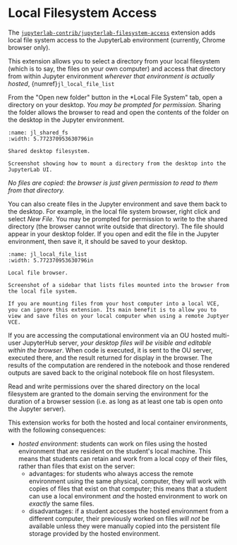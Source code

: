 # Local Filesystem Access

The [`jupyterlab-contrib/jupyterlab-filesystem-access`](https://github.com/jupyterlab-contrib/jupyterlab-filesystem-access) extension adds local file system access to the JupyterLab environment (currently, Chrome browser only).

This extension allows you to select a directory from your local filesystem (which is to say, the files on your own computer) and access that directory from within Jupyter environment *wherever that environment is actually hosted*, {numref}`jl_local_file_list`

From the "Open new folder" button in the *Local File System" tab, open a directory on your desktop. *You may be prompted for permission.* Sharing the folder allows the browser to read and open the contents of the folder on the desktop in the Jupyter environment.

```{figure} md_assets/media/jl_shared_fs.png
:name: jl_shared_fs
:width: 5.772370953630796in

Shared desktop filesystem.

Screenshot showing how to mount a directory from the desktop into the JupyterLab UI.

```

*No files are copied: the browser is just given permission to read to them from that directory.*
 
You can also create files in the Jupyter environment and save them back to the desktop. For example, in the local file system browser, right click and select *New File*. You may be prompted for permission to write to the shared directory (the browser cannot write outside that directory). The file should appear in your desktop folder. If you open and edit the file in the Jupyter environment, then save it, it should be saved to your desktop.
 
```{figure} md_assets/media/jl_local_file_list.png
:name: jl_local_file_list
:width: 5.772370953630796in

Local file browser.

Screenshot of a sidebar that lists files mounted into the browser from the local file system.

```

```{note}
If you are mounting files from your host computer into a local VCE, you can ignore this extension. Its main benefit is to allow you to view and save files on your local computer when using a remote Juptyer VCE.
```

If you are accessing the computational environment via an OU hosted multi-user JupyterHub server, *your desktop files will be visible and editable within the browser*. When code is executed, it is sent to the OU server, executed there, and the result returned for display in the browser. The results of the computation are rendered in the notebook and those rendered outputs are saved back to the original notebook file on host filesystem.

Read and write permissions over the shared directory on the local filesystem are granted to the domain serving the environment for the duration of a browser session (i.e. as long as at least one tab is open onto the Jupyter server).

This extension works for both the hosted and local container environments, with the following consequences:

- *hosted environment*: students can work on files using the hosted environment that are resident on the student's local machine. This means that students can retain and work from a local copy of their files, rather than files that exist on the server:
  - advantages: for students who always access the remote environment using the same physical, computer, they will work with copies of files that exist on that computer; this means that a student can use a local environment *and* the hosted environment to work on *exactly* the same files.
  - disadvantages: if a student accesses the hosted environment from a different computer, their previously worked on files *will not* be available unless they were manually copied into the persistent file storage provided by the hosted environment.
